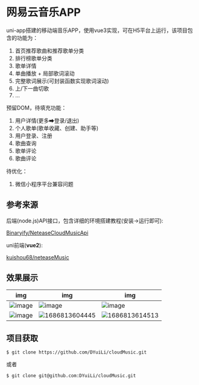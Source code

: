 # 网易云音乐APP
uni-app搭建的移动端音乐APP，使用vue3实现，可在H5平台上运行，该项目包含的功能为：
1. 首页推荐歌曲和推荐歌单分类
2. 排行榜歌单分类
3. 歌单详情
4. 单曲播放 + 局部歌词滚动
5. 完整歌词展示(可封装函数实现歌词滚动)
6. 上/下一曲切歌
7. ...

预留DOM，待填充功能：
1. 用户详情(更多➡登录/退出)
2. 个人歌单(歌单收藏、创建、助手等)
3. 用户登录、注册
4. 歌曲查询
5. 歌单评论
6. 歌曲评论

待优化：
1. 微信小程序平台兼容问题

## 参考来源
后端(node.js)API接口，包含详细的环境搭建教程(安装->运行即可):  
  
[Binaryify/NeteaseCloudMusicApi](https://github.com/Binaryify/NeteaseCloudMusicApi)

uni前端(**vue2**):  
  
[kuishou68/neteaseMusic](https://github.com/kuishou68/neteaseMusic)

## 效果展示
| img | img | img |
| ---- | ---- | ---- |
| ![image](https://github.com/DYuiLi/cloudMusic/assets/125005336/d41e606f-39e3-4190-9bcf-226e5a91b309)| ![image](https://github.com/DYuiLi/cloudMusic/assets/125005336/311d785a-4932-4f6e-8560-419559e567dc) | ![image](https://github.com/DYuiLi/cloudMusic/assets/125005336/24ec5a14-d89a-496d-8baa-5a3c727deff5) |
| ![image](https://github.com/DYuiLi/cloudMusic/assets/125005336/3e3e3b51-8c0e-4ede-af66-219ba73c4176) | ![1686813604445](https://github.com/DYuiLi/cloudMusic/assets/125005336/e5aa0a0b-6486-419e-8566-a08200176bd5) | ![1686813614513](https://github.com/DYuiLi/cloudMusic/assets/125005336/d5e8f9da-45f1-4efb-a871-bef7b3c2badf) |

## 项目获取
```
$ git clone https://github.com/DYuiLi/cloudMusic.git
```
或者
```
$ git clone git@github.com:DYuiLi/cloudMusic.git
```
